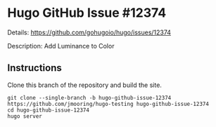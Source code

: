 # Hugo GitHub Issue #12374

Details: <https://github.com/gohugoio/hugo/issues/12374>

Description: Add Luminance to Color

## Instructions

Clone this branch of the repository and build the site.

```text
git clone --single-branch -b hugo-github-issue-12374 https://github.com/jmooring/hugo-testing hugo-github-issue-12374
cd hugo-github-issue-12374
hugo server
```
